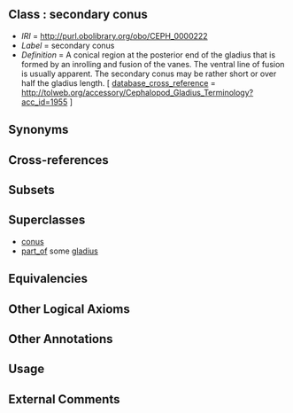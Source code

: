 
## Class : secondary conus

 * *IRI* = http://purl.obolibrary.org/obo/CEPH_0000222
 * *Label* = secondary conus
 * *Definition* = A conical region at the posterior end of the gladius that is formed by an inrolling and fusion of the vanes. The ventral line of fusion is usually apparent. The secondary conus may be rather short or over half the gladius length. [ [database_cross_reference](../../ef/oboInOwl#hasDbXref.md) = http://tolweb.org/accessory/Cephalopod_Gladius_Terminology?acc_id=1955 ]

## Synonyms


## Cross-references


## Subsets


## Superclasses

 * [conus](../../CEPH/72/CEPH_0000072.md)
 * [part_of](../../BFO/50/BFO_0000050.md) some [gladius](../../CEPH/24/CEPH_0000124.md)

## Equivalencies


## Other Logical Axioms


## Other Annotations


## Usage


## External Comments

